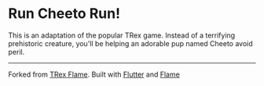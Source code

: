 # Run Cheeto Run!
This is an adaptation of the popular TRex game. Instead of a terrifying prehistoric creature, you'll be helping an adorable pup named Cheeto avoid peril.

---
Forked from [TRex Flame](https://github.com/renancaraujo/trex-flame). Built with [Flutter](https://github.com/flutter/flutter) and [Flame](https://github.com/luanpotter/flame)

